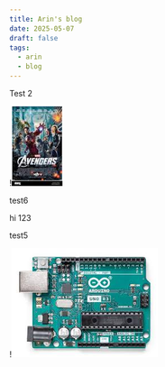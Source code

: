 ```yaml
---
title: Arin's blog
date: 2025-05-07
draft: false
tags:
  - arin
  - blog
---
```

Test 2

!![Image Description](/images/Avegers%202.png)


test6

hi 123



test5


!![Image Description](/images/test.png)


